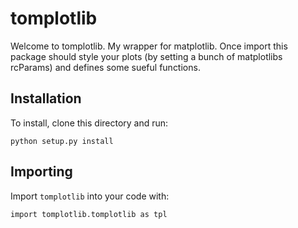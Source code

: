 # tomplotlib

Welcome to tomplotlib. My wrapper for matplotlib. 
Once import this package should style your plots (by setting a bunch of matplotlibs rcParams) and defines some sueful functions. 

## Installation
To install, clone this directory and run:
```
python setup.py install 
```

## Importing 
Import ```tomplotlib``` into your code with: 
```
import tomplotlib.tomplotlib as tpl 
```


